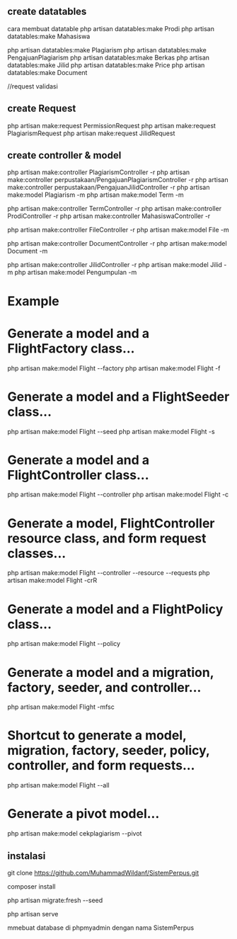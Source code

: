 ## create datatables

cara membuat datatable
php artisan datatables:make Prodi
php artisan datatables:make Mahasiswa

php artisan datatables:make Plagiarism
php artisan datatables:make PengajuanPlagiarism
php artisan datatables:make Berkas
php artisan datatables:make Jilid
php artisan datatables:make Price
php artisan datatables:make Document


//request validasi

## create Request

php artisan make:request PermissionRequest
php artisan make:request PlagiarismRequest
php artisan make:request JilidRequest

## create controller & model

php artisan make:controller PlagiarismController -r
php artisan make:controller perpustakaan/PengajuanPlagiarismController -r
php artisan make:controller perpustakaan/PengajuanJilidController -r
php artisan make:model Plagiarism -m 
php artisan make:model Term -m 

php artisan make:controller TermController -r
php artisan make:controller ProdiController -r
php artisan make:controller MahasiswaController -r

php artisan make:controller FileController -r
php artisan make:model File -m 

php artisan make:controller DocumentController -r
php artisan make:model Document -m 

php artisan make:controller JilidController -r
php artisan make:model Jilid -m 
php artisan make:model Pengumpulan -m 

# Example

# Generate a model and a FlightFactory class...
php artisan make:model Flight --factory
php artisan make:model Flight -f
 
# Generate a model and a FlightSeeder class...
php artisan make:model Flight --seed
php artisan make:model Flight -s
 
# Generate a model and a FlightController class...
php artisan make:model Flight --controller
php artisan make:model Flight -c
 
# Generate a model, FlightController resource class, and form request classes...
php artisan make:model Flight --controller --resource --requests
php artisan make:model Flight -crR
 
# Generate a model and a FlightPolicy class...
php artisan make:model Flight --policy
 
# Generate a model and a migration, factory, seeder, and controller...
php artisan make:model Flight -mfsc
 
# Shortcut to generate a model, migration, factory, seeder, policy, controller, and form requests...
php artisan make:model Flight --all
 
# Generate a pivot model...
php artisan make:model cekplagiarism --pivot



## instalasi

git clone https://github.com/MuhammadWildanf/SistemPerpus.git

composer install


php artisan migrate:fresh --seed

php artisan serve

mmebuat database di phpmyadmin dengan nama SistemPerpus

